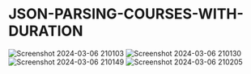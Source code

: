 # JSON-PARSING-COURSES-WITH-DURATION
![Screenshot 2024-03-06 210103](https://github.com/Amisha0971/JSON-PARSING-ANDROID/assets/136344215/f1e6f7fe-71b1-4e45-8325-8d622575c73b)
![Screenshot 2024-03-06 210130](https://github.com/Amisha0971/JSON-PARSING-ANDROID/assets/136344215/59b0f04e-a2e0-4305-b4af-64bd07338a01)
![Screenshot 2024-03-06 210149](https://github.com/Amisha0971/JSON-PARSING-ANDROID/assets/136344215/b1c710af-ce48-4baa-863e-47a1400f9742)
![Screenshot 2024-03-06 210205](https://github.com/Amisha0971/JSON-PARSING-ANDROID/assets/136344215/705adbdf-bd9f-4ecd-965e-e7a71062bce4)
